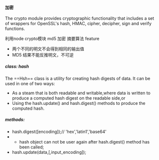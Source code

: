 #### 加密
The crypto module provides cryptographic functionality that includes a set of wrappers for OpenSSL's hash, HMAC, cipher, decipher, sign and verify functions.

利用node crypto模块 md5 加密 摘要算法
feature 
* 两个不同的明文不会得到相同的输出值
* MD5 结果不能反推明文，不可逆

##### class: hash
The ==Hsh== class is a utility for creating hash digests of data. It can be used in one of two ways:

* As a steam that is both readable and writable,where data is written to produce a computed hash digest on the readable side,or
* Using the hash.update() and hash.digest() methods to produce the computed hash.

##### methods:
* hash.digest([encoding]);// 'hex','latin1','base64'
* + hash object can not be user again after hash.digest() method has been called; 
* hash.update(data,[,input_encoding]);